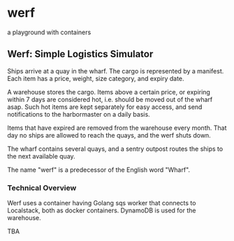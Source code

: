 # werf
a playground with containers

## Werf: Simple Logistics Simulator

Ships arrive at a quay in the wharf. The cargo is represented by a manifest. Each item has a price, weight, size category, and expiry date. 

A warehouse stores the cargo. Items above a certain price, or expiring within 7 days are considered hot, i.e. should be moved out of the wharf asap. Such hot items are kept separately for easy access, and send notifications to the harbormaster on a daily basis. 

Items that have expired are removed from the warehouse every month. That day no ships are allowed to reach the quays, and the werf shuts down.

The wharf contains several quays, and a sentry outpost routes the ships to the next available quay. 

The name "werf" is a predecessor of the English word "Wharf".

### Technical Overview
Werf uses a container having Golang sqs worker that connects to Localstack, both as docker containers. DynamoDB is used for the warehouse.

TBA
